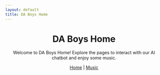 ```yaml
---
layout: default
title: DA Boys Home
---
```

<div style="text-align:center;">
  <h1>DA Boys Home</h1>
  <p>Welcome to DA Boys Home! Explore the pages to interact with our AI chatbot and enjoy some music.</p>
  <nav>
    <a href="home.html">Home</a> |
    <a href="music.html">Music</a>
  </nav>
</div>